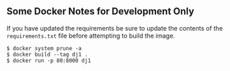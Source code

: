 ## Some Docker Notes for Development Only

If you have updated the requirements be sure to update the contents of the `requirements.txt` file before attempting to build the image.

```
$ docker system prune -a
$ docker build --tag dj1 .
$ docker run -p 80:8000 dj1
```

